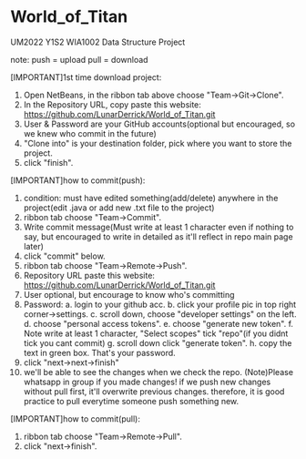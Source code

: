 # World_of_Titan
UM2022 Y1S2 WIA1002 Data Structure Project

note:
push = upload
pull = download

[IMPORTANT]1st time download project:
1. Open NetBeans, in the ribbon tab above choose "Team->Git->Clone".
2. In the Repository URL, copy paste this website: https://github.com/LunarDerrick/World_of_Titan.git
3. User & Password are your GitHub accounts(optional but encouraged, so we knew who commit in the future)
4. "Clone into" is your destination folder, pick where you want to store the project.
5. click "finish".

[IMPORTANT]how to commit(push):
1. condition: must have edited something(add/delete) anywhere in the project(edit .java or add new .txt file to the project)
2. ribbon tab choose "Team->Commit".
3. Write commit message(Must write at least 1 character even if nothing to say, but encouraged to write in detailed as it'll reflect in repo main page later)
4. click "commit" below.
5. ribbon tab choose "Team->Remote->Push".
6. Repository URL paste this website: https://github.com/LunarDerrick/World_of_Titan.git
7. User optional, but encourage to know who's committing
8. Password:
a. login to your github acc.
b. click your profile pic in top right corner->settings.
c. scroll down, choose "developer settings" on the left.
d. choose "personal access tokens".
e. choose "generate new token".
f. Note write at least 1 character, "Select scopes" tick "repo"(if you didnt tick you cant commit)
g. scroll down click "generate token".
h. copy the text in green box. That's your password.
9. click "next->next->finish"
10. we'll be able to see the changes when we check the repo.
(Note)Please whatsapp in group if you made changes! if we push new changes without pull first, it'll overwrite previous changes. therefore, it is good practice to pull everytime someone push something new.

[IMPORTANT]how to commit(pull):
1. ribbon tab choose "Team->Remote->Pull".
2. click "next->finish".
